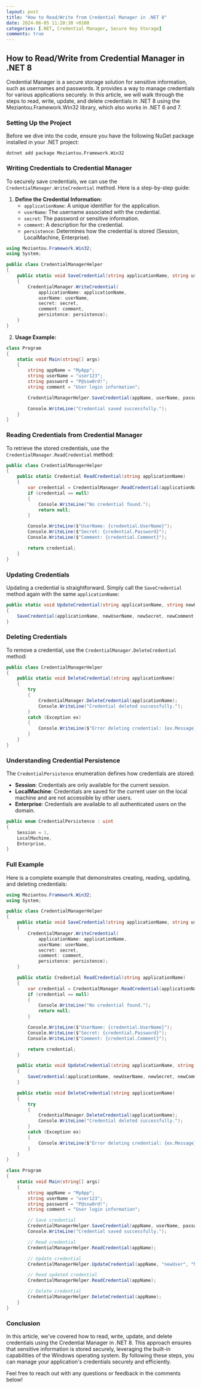 ```yaml
---
layout: post
title: "How to Read/Write from Credential Manager in .NET 8"
date: 2024-06-05 11:20:30 +0100
categories: [.NET, Credential Manager, Secure Key Storage]
comments: true
---
```


## How to Read/Write from Credential Manager in .NET 8

Credential Manager is a secure storage solution for sensitive information, such as usernames and passwords. It provides a way to manage credentials for various applications securely. In this article, we will walk through the steps to read, write, update, and delete credentials in .NET 8 using the Meziantou.Framework.Win32 library, which also works in .NET 6 and 7.

### Setting Up the Project

Before we dive into the code, ensure you have the following NuGet package installed in your .NET project:

```shell
dotnet add package Meziantou.Framework.Win32
```

### Writing Credentials to Credential Manager

To securely save credentials, we can use the `CredentialManager.WriteCredential` method. Here is a step-by-step guide:

1. **Define the Credential Information:**
   - `applicationName`: A unique identifier for the application.
   - `userName`: The username associated with the credential.
   - `secret`: The password or sensitive information.
   - `comment`: A description for the credential.
   - `persistence`: Determines how the credential is stored (Session, LocalMachine, Enterprise).

```csharp
using Meziantou.Framework.Win32;
using System;

public class CredentialManagerHelper
{
    public static void SaveCredential(string applicationName, string userName, string secret, string comment, CredentialPersistence persistence)
    {
        CredentialManager.WriteCredential(
            applicationName: applicationName,
            userName: userName,
            secret: secret,
            comment: comment,
            persistence: persistence);
    }
}
```

2. **Usage Example:**

```csharp
class Program
{
    static void Main(string[] args)
    {
        string appName = "MyApp";
        string userName = "user123";
        string password = "P@ssw0rd!";
        string comment = "User login information";

        CredentialManagerHelper.SaveCredential(appName, userName, password, comment, CredentialPersistence.LocalMachine);

        Console.WriteLine("Credential saved successfully.");
    }
}
```

### Reading Credentials from Credential Manager

To retrieve the stored credentials, use the `CredentialManager.ReadCredential` method:

```csharp
public class CredentialManagerHelper
{
    public static Credential ReadCredential(string applicationName)
    {
        var credential = CredentialManager.ReadCredential(applicationName);
        if (credential == null)
        {
            Console.WriteLine("No credential found.");
            return null;
        }

        Console.WriteLine($"UserName: {credential.UserName}");
        Console.WriteLine($"Secret: {credential.Password}");
        Console.WriteLine($"Comment: {credential.Comment}");

        return credential;
    }
}
```

### Updating Credentials

Updating a credential is straightforward. Simply call the `SaveCredential` method again with the same `applicationName`:

```csharp
public static void UpdateCredential(string applicationName, string newUserName, string newSecret, string newComment)
{
    SaveCredential(applicationName, newUserName, newSecret, newComment, CredentialPersistence.LocalMachine);
}
```

### Deleting Credentials

To remove a credential, use the `CredentialManager.DeleteCredential` method:

```csharp
public class CredentialManagerHelper
{
    public static void DeleteCredential(string applicationName)
    {
        try
        {
            CredentialManager.DeleteCredential(applicationName);
            Console.WriteLine("Credential deleted successfully.");
        }
        catch (Exception ex)
        {
            Console.WriteLine($"Error deleting credential: {ex.Message}");
        }
    }
}
```

### Understanding Credential Persistence

The `CredentialPersistence` enumeration defines how credentials are stored:

- **Session**: Credentials are only available for the current session.
- **LocalMachine**: Credentials are saved for the current user on the local machine and are not accessible by other users.
- **Enterprise**: Credentials are available to all authenticated users on the domain.

```csharp
public enum CredentialPersistence : uint
{
    Session = 1,
    LocalMachine,
    Enterprise,
}
```

### Full Example

Here is a complete example that demonstrates creating, reading, updating, and deleting credentials:

```csharp
using Meziantou.Framework.Win32;
using System;

public class CredentialManagerHelper
{
    public static void SaveCredential(string applicationName, string userName, string secret, string comment, CredentialPersistence persistence)
    {
        CredentialManager.WriteCredential(
            applicationName: applicationName,
            userName: userName,
            secret: secret,
            comment: comment,
            persistence: persistence);
    }

    public static Credential ReadCredential(string applicationName)
    {
        var credential = CredentialManager.ReadCredential(applicationName);
        if (credential == null)
        {
            Console.WriteLine("No credential found.");
            return null;
        }

        Console.WriteLine($"UserName: {credential.UserName}");
        Console.WriteLine($"Secret: {credential.Password}");
        Console.WriteLine($"Comment: {credential.Comment}");

        return credential;
    }

    public static void UpdateCredential(string applicationName, string newUserName, string newSecret, string newComment)
    {
        SaveCredential(applicationName, newUserName, newSecret, newComment, CredentialPersistence.LocalMachine);
    }

    public static void DeleteCredential(string applicationName)
    {
        try
        {
            CredentialManager.DeleteCredential(applicationName);
            Console.WriteLine("Credential deleted successfully.");
        }
        catch (Exception ex)
        {
            Console.WriteLine($"Error deleting credential: {ex.Message}");
        }
    }
}

class Program
{
    static void Main(string[] args)
    {
        string appName = "MyApp";
        string userName = "user123";
        string password = "P@ssw0rd!";
        string comment = "User login information";

        // Save credential
        CredentialManagerHelper.SaveCredential(appName, userName, password, comment, CredentialPersistence.LocalMachine);
        Console.WriteLine("Credential saved successfully.");

        // Read credential
        CredentialManagerHelper.ReadCredential(appName);

        // Update credential
        CredentialManagerHelper.UpdateCredential(appName, "newUser", "NewP@ssw0rd!", "Updated user login information");

        // Read updated credential
        CredentialManagerHelper.ReadCredential(appName);

        // Delete credential
        CredentialManagerHelper.DeleteCredential(appName);
    }
}
```

### Conclusion

In this article, we've covered how to read, write, update, and delete credentials using the Credential Manager in .NET 8. This approach ensures that sensitive information is stored securely, leveraging the built-in capabilities of the Windows operating system. By following these steps, you can manage your application's credentials securely and efficiently.

Feel free to reach out with any questions or feedback in the comments below!
